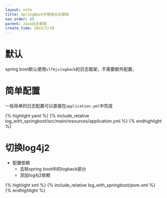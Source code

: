```yaml
---
layout: note
title: SpringBoot中使用日志框架
nav_order: 80
parent: Java日志框架
create_time: 2023/5/18
---
```


# 默认

spring boot默认使用`slf4j`+`logback`的日志框架，不需要额外配置。

# 简单配置

一些简单的日志配置可以直接在`application.yml`中完成

{% highlight yaml %}
{% include_relative log_with_springboot/src/main/resources/application.yml %}
{% endhighlight %}

# 切换log4j2

- 配置依赖
  - 去除spring boot中的logback部分
  - 添加log4j2依赖

{% highlight xml %}
{% include_relative log_with_springboot/pom.xml %}
{% endhighlight %}
